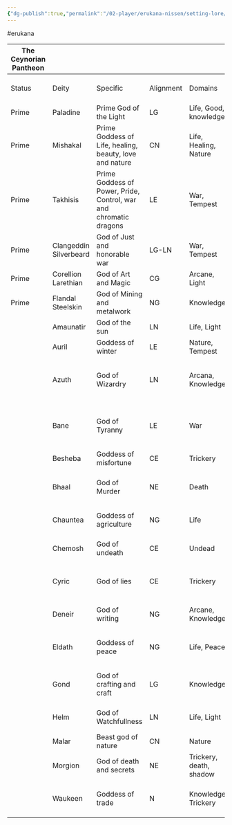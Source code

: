 ```yaml
---
{"dg-publish":true,"permalink":"/02-player/erukana-nissen/setting-lore/deities/"}
---
```


#erukana 


| The Ceynorian Pantheon |                        |                                                                   |           |                         |                                                |                            | Region |         |              |
| ---------------------- | ---------------------- | ----------------------------------------------------------------- | --------- | ----------------------- | ---------------------------------------------- | -------------------------- | ------ | ------- | ------------ |
| Status                 | Deity                  | Specific                                                          | Alignment | Domains                 | Symbol                                         | Other known names          | Anaksa | Erukana | Winter isles |
| Prime                  | Paladine               | Prime God of the Light                                            | LG        | Life, Good, knowledge   | A silver dragon                                | Bahamut                    | x      | x       |              |
| Prime                  | Mishakal               | Prime Goddess of Life, healing, beauty, love and nature           | CN        | Life, Healing, Nature   | A unicorn or a golden heart                    | Mielikke, Hanali (elf)     | x      | x       |              |
| Prime                  | Takhisis               | Prime Goddess of Power, Pride, Control, war and chromatic dragons | LE        | War, Tempest            | A five headed dragon                           | Tiamat                     |        | x       | x            |
| Prime                  | Clangeddin Silverbeard | God of Just and honorable war                                     | LG-LN     | War, Tempest            | Crossed silver axes or a mighty warhammer      | Tempus                     |        | x       | x            |
| Prime                  | Corellion Larethian    | God of Art and Magic                                              | CG        | Arcane, Light           | Cresent moon                                   |                            | x      | x       | x            |
| Prime                  | Flandal Steelskin      | God of Mining and metalwork                                       | NG        | Knowledge               | Flaming hammer                                 |                            | x      | x       | x            |
|                        | Amaunatir              | God of the sun                                                    | LN        | Life, Light             | Golden sun                                     | Lathander                  | x      | x       |              |
|                        | Auril                  | Goddess of winter                                                 | LE        | Nature, Tempest         | Six-pointed snowflake                          |                            | x      | x       | x            |
|                        | Azuth                  | God of Wizardry                                                   | LN        | Arcana, Knowledge       | Left hand pointing upwards, outlined in flames |                            | x      | x       |              |
|                        | Bane                   | God of Tyranny                                                    | LE        | War                     | Upright black hand, thumb and fingers together |                            |        | x       | x            |
|                        | Besheba                | Goddess of misfortune                                             | CE        | Trickery                | Black antlers                                  |                            |        |         |              |
|                        | Bhaal                  | God of Murder                                                     | NE        | Death                   | Skull surrounded by blood droplets             |                            |        |         |              |
|                        | Chauntea               | Goddess of agriculture                                            | NG        | Life                    | Blooming rose over grain                       |                            | x      | x       |              |
|                        | Chemosh                | God of undeath                                                    | CE        | Undead                  | A grinning skull on a black drop               |                            |        | x       |              |
|                        | Cyric                  | God of lies                                                       | CE        | Trickery                | Jawless skull on purple sunburst               |                            |        | x       |              |
|                        | Deneir                 | God of writing                                                    | NG        | Arcane, Knowledge       | Lit candle over open eye                       |                            | x      | x       |              |
|                        | Eldath                 | Goddess of peace                                                  | NG        | Life, Peace             | Waterfall plunging into water pool             |                            | x      | x       | x            |
|                        | Gond                   | God of crafting and craft                                         | LG        | Knowledge               | Mountain or Hammer and anvil                   | Muradin - dwarves & gnomes |        | x       | x            |
|                        | Helm                   | God of Watchfullness                                              | LN        | Life, Light             | Starring eye in a gauntlet                     |                            |        | x       |              |
|                        | Malar                  | Beast god of nature                                               | CN        | Nature                  | A beast claw                                   |                            |        | x       | x            |
|                        | Morgion                | God of death and secrets                                          | NE        | Trickery, death, shadow | A broken set of scakes                         |                            |        | x       |              |
|                        | Waukeen                | Goddess of trade                                                  | N         | Knowledge, Trickery     | Upright coin with a woman's face               |                            | x      | x       |              |
